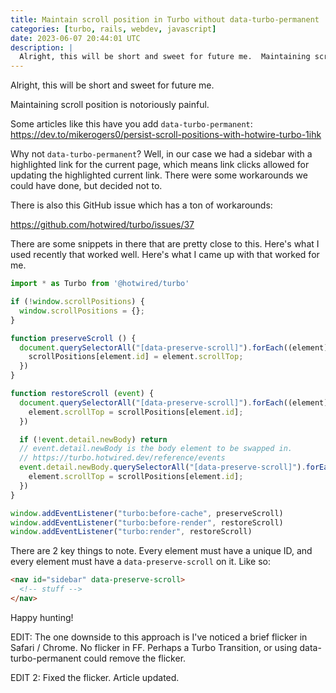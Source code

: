 ```yaml
---
title: Maintain scroll position in Turbo without data-turbo-permanent
categories: [turbo, rails, webdev, javascript]
date: 2023-06-07 20:44:01 UTC
description: |
  Alright, this will be short and sweet for future me.  Maintaining scroll position is notoriously...
---
```


Alright, this will be short and sweet for future me.

Maintaining scroll position is notoriously painful.

Some articles like this have you add `data-turbo-permanent`: https://dev.to/mikerogers0/persist-scroll-positions-with-hotwire-turbo-1ihk

Why not `data-turbo-permanent`? Well, in our case we had a sidebar with a highlighted link for the current page, which means link clicks allowed for updating the highlighted current link. There were some workarounds we could have done, but decided not to.

There is also this GitHub issue which has a ton of workarounds:

https://github.com/hotwired/turbo/issues/37

There are some snippets in there that are pretty close to this. Here's what I used recently that worked well. Here's what I came up with that worked for me.

```js
import * as Turbo from '@hotwired/turbo'

if (!window.scrollPositions) {
  window.scrollPositions = {};
}

function preserveScroll () {
  document.querySelectorAll("[data-preserve-scroll]").forEach((element) => {
    scrollPositions[element.id] = element.scrollTop;
  })
}

function restoreScroll (event) {
  document.querySelectorAll("[data-preserve-scroll]").forEach((element) => {
    element.scrollTop = scrollPositions[element.id];
  })

  if (!event.detail.newBody) return
  // event.detail.newBody is the body element to be swapped in.
  // https://turbo.hotwired.dev/reference/events
  event.detail.newBody.querySelectorAll("[data-preserve-scroll]").forEach((element) => {
    element.scrollTop = scrollPositions[element.id];
  })
}

window.addEventListener("turbo:before-cache", preserveScroll)
window.addEventListener("turbo:before-render", restoreScroll)
window.addEventListener("turbo:render", restoreScroll)
```

There are 2 key things to note. Every element must have a unique ID, and every element must have a `data-preserve-scroll` on it. Like so:

```html
<nav id="sidebar" data-preserve-scroll>
  <!-- stuff -->
</nav>
```

Happy hunting!

EDIT: The one downside to this approach is I've noticed a brief flicker in Safari / Chrome. No flicker in FF. Perhaps a Turbo Transition, or using data-turbo-permanent could remove the flicker.

EDIT 2: Fixed the flicker. Article updated.
